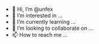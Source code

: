 - 👋 Hi, I’m @unfex
- 👀 I’m interested in ...
- 🌱 I’m currently learning ...
- 💞️ I’m looking to collaborate on ...
- 📫 How to reach me ...

<!---
unfex/unfex is a ✨ special ✨ repository because its `README.md` (this file) appears on your GitHub profile.
You can click the Preview link to take a look at your changes.
--->
